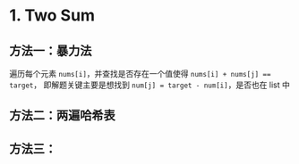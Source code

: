 # 1. Two Sum

## 方法一：暴力法

遍历每个元素 `nums[i]`，并查找是否存在一个值使得 `nums[i] + nums[j] == target`，
即解题关键主要是想找到 `num[j] = target - num[i]`，是否也在 list 中

## 方法二：两遍哈希表

## 方法三：